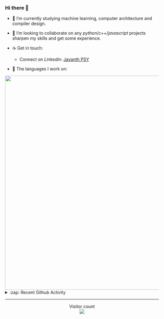 ### Hi there 👋

- 🌱 I’m currently studying machine learning, computer architecture and compiler design.

- 👯 I’m looking to collaborate on any *python*/*c++*/*javascript* projects sharpen my skills and get some experience.

- ☕ Get in touch:
  +  Connect on *Linkedin*: [Jayanth PSY](https://www.linkedin.com/in/jayanth-p-b3924812a/)

<!--- ⚡ Fun fact: *Python* is older than *C++* and *Java*. -->

- :memo: The languages I work on: 

<img src="https://wakatime.com/share/@j_tesla/bdf4246a-6e44-4441-87e6-ea13fc96a824.png" width="700"/>

<details>
  <summary>:zap: Recent Github Activity</summary>
  
<!--START_SECTION:activity-->
1. ❗️ Opened issue [#264](https://github.com/intellij-solidity/intellij-solidity/issues/264) in [intellij-solidity/intellij-solidity](https://github.com/intellij-solidity/intellij-solidity)
2. 🎉 Merged PR [#62](https://github.com/j-tesla/blog-list/pull/62) in [j-tesla/blog-list](https://github.com/j-tesla/blog-list)
3. 🎉 Merged PR [#61](https://github.com/j-tesla/blog-list/pull/61) in [j-tesla/blog-list](https://github.com/j-tesla/blog-list)
4. 🎉 Merged PR [#71](https://github.com/j-tesla/blog-list-frontend/pull/71) in [j-tesla/blog-list-frontend](https://github.com/j-tesla/blog-list-frontend)
5. 🎉 Merged PR [#13](https://github.com/j-tesla/all-blogs/pull/13) in [j-tesla/all-blogs](https://github.com/j-tesla/all-blogs)
<!--END_SECTION:activity-->

</details>

-----

<p align="center"> 
  Visitor count<br>
  <img src="https://profile-counter.glitch.me/j-tesla/count.svg" />
</p>












<!--
**j-tesla/j-tesla** is a ✨ _special_ ✨ repository because its `README.md` (this file) appears on your GitHub profile.

Here are some ideas to get you started:

- 🔭 I’m currently working on ...
- 🌱 I’m currently learning ...
- 👯 I’m looking to collaborate on ...
- 🤔 I’m looking for help with ...
- 💬 Ask me about ...
- 📫 How to reach me: ...
- 😄 Pronouns: ...
- ⚡ Fun fact: ...
-->

